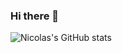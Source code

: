 ### Hi there 👋
![Nicolas's GitHub stats](https://github-readme-stats-eyvx6cv2i-nicolasallards-projects.vercel.app/api?username=NicolasAllard&show_icons=true&theme=monokai)
